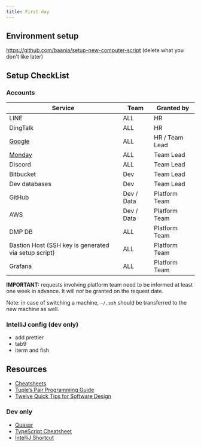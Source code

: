 ```yaml
---
title: First day
---
```


## Environment setup

<https://github.com/baania/setup-new-computer-script> (delete what you don't like later)

## Setup CheckList

### Accounts

| Service                                              | Team       | Granted by     |
| ---------------------------------------------------- | ---------- | -------------- |
| LINE                                                 | ALL        | HR             |
| DingTalk                                             | ALL        | HR             |
| [Google](https://admin.google.com/ac/users?hl=en)    | ALL        | HR / Team Lead |
| [Monday](https://baania-squad.monday.com/teams/all)  | ALL        | Team Lead      |
| Discord                                              | ALL        | Team Lead      |
| Bitbucket                                            | Dev        | Team Lead      |
| Dev databases                                        | Dev        | Team Lead      |
| GitHub                                               | Dev / Data | Platform Team  |
| AWS                                                  | Dev / Data | Platform Team  |
| DMP DB                                               | ALL        | Platform Team  |
| Bastion Host (SSH key is generated via setup script) | ALL        | Platform Team  |
| Grafana                                              | ALL        | Platform Team  |

**IMPORTANT:** requests involving platform team need to be informed at least one week in advance. It will _not_ be granted on the request date.

Note: in case of switching a machine, `~/.ssh` should be transferred to the new machine as well.

### IntelliJ config (dev only)

- add prettier
- tab9
- iterm and fish

## Resources

- [Cheatsheets](https://github.com/baania/cheatsheets)
- [Tuple’s Pair Programming Guide](https://tuple.app/pair-programming-guide)
- [Twelve Quick Tips for Software Design](https://github.com/gvwilson/12-design)

### Dev only

- [Quasar](https://quasar.dev)
- [TypeScript Cheatsheet](https://www.typescriptlang.org/cheatsheets)
- [IntelliJ Shortcut](https://www.jetbrains.com/help/idea/mastering-keyboard-shortcuts.html)
